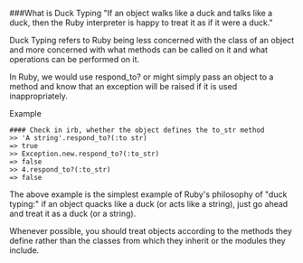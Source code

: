 ###What is Duck Typing
"If an object walks like a duck and talks like a duck, then the Ruby interpreter is happy to treat it as if it were a duck."

Duck Typing refers to Ruby being less concerned with the class of an object and more concerned with what methods can be called on it and what operations can be performed on it.

In Ruby, we would use respond_to? or might simply pass an object to a method and know that an exception will be raised if it is used inappropriately.

Example

```
#### Check in irb, whether the object defines the to_str method  
>> 'A string'.respond_to?(:to str)  
=> true  
>> Exception.new.respond_to?(:to_str)  
=> false  
>> 4.respond_to?(:to_str)  
=> false  
```

The above example is the simplest example of Ruby's philosophy of "duck typing:" if an object quacks like a duck (or acts like a string), just go ahead and treat it as a duck (or a string). 

Whenever possible, you should treat objects according to the methods they define rather than the classes from which they inherit or the modules they include.